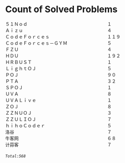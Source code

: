 # Count of Solved Problems  
５１Ｎｏｄ　　　　　　　　　　　　　　　　　　１  
Ａｉｚｕ　　　　　　　　　　　　　　　　　　　４  
ＣｏｄｅＦｏｒｃｅｓ　　　　　　　　　　　　　１１９  
ＣｏｄｅＦｏｒｃｅｓ－ＧＹＭ　　　　　　　　　５  
ＦＺＵ　　　　　　　　　　　　　　　　　　　　４  
ＨＤＵ　　　　　　　　　　　　　　　　　　　　１９２  
ＨＲＢＵＳＴ　　　　　　　　　　　　　　　　　１  
ＬｉｇｈｔＯＪ　　　　　　　　　　　　　　　　５  
ＰＯＪ　　　　　　　　　　　　　　　　　　　　９０  
ＰＴＡ　　　　　　　　　　　　　　　　　　　　３２  
ＳＰＯＪ　　　　　　　　　　　　　　　　　　　１  
ＵＶＡ　　　　　　　　　　　　　　　　　　　　８  
ＵＶＡＬｉｖｅ　　　　　　　　　　　　　　　　１  
ＺＯＪ　　　　　　　　　　　　　　　　　　　　８  
ＺＺＮＵＯＪ　　　　　　　　　　　　　　　　　３  
ＺＺＵＬＩＯＪ　　　　　　　　　　　　　　　　７  
ｈｉｈｏＣｏｄｅｒ　　　　　　　　　　　　　　５  
洛谷　　　　　　　　　　　　　　　　　　　　　７  
牛客网　　　　　　　　　　　　　　　　　　　　６８  
计蒜客　　　　　　　　　　　　　　　　　　　　７  
###### `Total:568`
